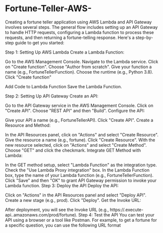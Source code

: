 # Fortune-Teller-AWS-

Creating a fortune teller application using AWS Lambda and API Gateway involves several steps. The general flow includes setting up an API Gateway to handle HTTP requests, configuring a Lambda function to process these requests, and then returning a fortune-telling response. Here's a step-by-step guide to get you started:

Step 1: Setting Up AWS Lambda
Create a Lambda Function:

Go to the AWS Management Console.
Navigate to the Lambda service.
Click on "Create function".
Choose "Author from scratch".
Give your function a name (e.g., FortuneTellerFunction).
Choose the runtime (e.g., Python 3.8).
Click "Create function"

Add Code to Lambda Function
Save the Lambda Function.

Step 2: Setting Up API Gateway
Create an API:

Go to the API Gateway service in the AWS Management Console.
Click on "Create API".
Choose "REST API" and then "Build".
Configure the API:

Give your API a name (e.g., FortuneTellerAPI).
Click "Create API".
Create a Resource and Method:

In the API Resources panel, click on "Actions" and select "Create Resource".
Give the resource a name (e.g., fortune).
Click "Create Resource".
With the new resource selected, click on "Actions" and select "Create Method".
Choose "GET" and click the checkmark.
Integrate GET Method with Lambda:

In the GET method setup, select "Lambda Function" as the integration type.
Check the "Use Lambda Proxy integration" box.
In the Lambda Function box, type the name of your Lambda function (e.g., FortuneTellerFunction).
Click "Save" and then "OK" to grant API Gateway permission to invoke your Lambda function.
Step 3: Deploy the API
Deploy the API:

Click on "Actions" in the API Resources panel and select "Deploy API".
Create a new stage (e.g., prod).
Click "Deploy".
Get the Invoke URL:

After deployment, you will see the Invoke URL (e.g., https://<api-id>.execute-api.<region>.amazonaws.com/prod/fortune).
Step 4: Test the API
You can test your API using a browser or a tool like Postman. For example, to get a fortune for a specific question, you can use the following URL format
